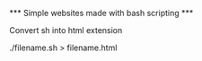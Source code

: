 *** Simple websites made with bash scripting ***

Convert sh into html extension

./filename.sh > filename.html 
